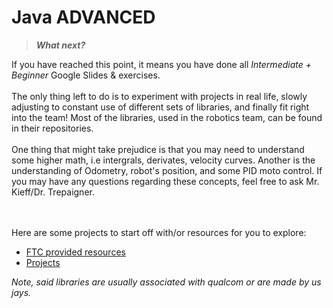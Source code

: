 # Java ADVANCED

>***What next?***

If you have reached this point,
it means you have done all *Intermediate + Beginner* Google Slides & exercises. 
<br></br>
The only thing left to do is to experiment with projects in real life, slowly adjusting to constant use of different sets of libraries, and finally fit right into the team! 
Most of the libraries, used in the robotics team, can be found in their repositories. 
<br></br>
One thing that might take prejudice is that you may need to understand some higher math, i.e intergrals, derivates, velocity curves. Another is the understanding of
Odometry, robot's position, and some PID moto control. If you may have any questions regarding these concepts, feel free to ask Mr. Kieff/Dr. Trepaigner.

<br></br>
Here are some projects to start off with/or resources for you to explore: 
- <a href="https://www.firstinspires.org/resource-library/ftc/technology-information-and-resources">FTC provided resources</a>
- <a href="https://www.geeksforgeeks.org/java-projects/#begin">Projects</a>

*Note, said libraries are usually associated with qualcom or are made by us jays.*
